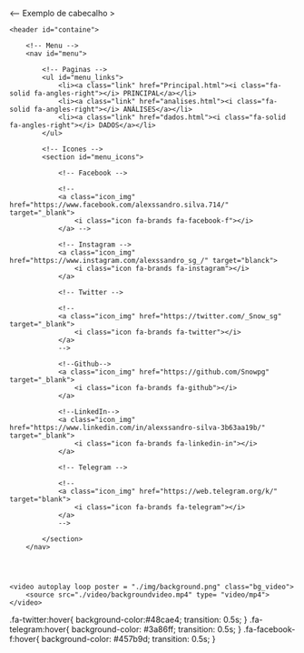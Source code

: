 <-- Exemplo de cabecalho >

<!-- Start Header-->
    <header id="containe">

        <!-- Menu -->
        <nav id="menu">

            <!-- Paginas -->
            <ul id="menu_links">
                <li><a class="link" href="Principal.html"><i class="fa-solid fa-angles-right"></i> PRINCIPAL</a></li>
                <li><a class="link" href="analises.html"><i class="fa-solid fa-angles-right"></i> ANÁLISES</a></li>
                <li><a class="link" href="dados.html"><i class="fa-solid fa-angles-right"></i> DADOS</a></li>
            </ul>

            <!-- Icones -->
            <section id="menu_icons">
                    
                <!-- Facebook -->

                <!-- 
                <a class="icon_img" href="https://www.facebook.com/alexssandro.silva.714/" target="_blank">
                    <i class="icon fa-brands fa-facebook-f"></i>
                </a> -->

                <!-- Instagram -->
                <a class="icon_img" href="https://www.instagram.com/alexssandro_sg_/" target="blanck">
                    <i class="icon fa-brands fa-instagram"></i>
                </a>

                <!-- Twitter -->

                <!--
                <a class="icon_img" href="https://twitter.com/_Snow_sg" target="_blank">
                    <i class="icon fa-brands fa-twitter"></i>
                </a>
                -->
                
                <!--Github-->
                <a class="icon_img" href="https://github.com/Snowpg" target="_blank">
                    <i class="icon fa-brands fa-github"></i>
                </a>
                
                <!--LinkedIn-->
                <a class="icon_img" href="https://www.linkedin.com/in/alexssandro-silva-3b63aa19b/" target="_blank">
                    <i class="icon fa-brands fa-linkedin-in"></i>
                </a>

                <!-- Telegram -->

                <!--
                <a class="icon_img" href="https://web.telegram.org/k/" target="blank">
                    <i class="icon fa-brands fa-telegram"></i>
                </a>
                -->

            </section>
        </nav>




    <video autoplay loop poster = "./img/background.png" class="bg_video">
        <source src="./video/backgroundvideo.mp4" type= "video/mp4">
    </video>


.fa-twitter:hover{
    background-color:#48cae4;
    transition: 0.5s;
}
.fa-telegram:hover{
    background-color: #3a86ff;
    transition: 0.5s;
}
.fa-facebook-f:hover{
    background-color: #457b9d;
    transition: 0.5s;
}